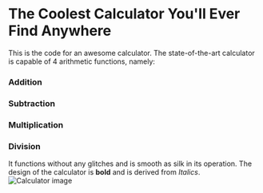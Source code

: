 # The Coolest Calculator You'll Ever Find Anywhere
This is the code for an awesome calculator. The state-of-the-art calculator is capable of 4 arithmetic functions, namely:
### Addition
### Subtraction
### Multiplication
### Division
It functions without any glitches and is smooth as silk in its operation.
The design of the calculator is **bold** and is derived from *Italics*.
![Calculator image](https://www.kidinn.com/f/13790/137900292/casio-ms-20uc-lb-calculator.jpg)

